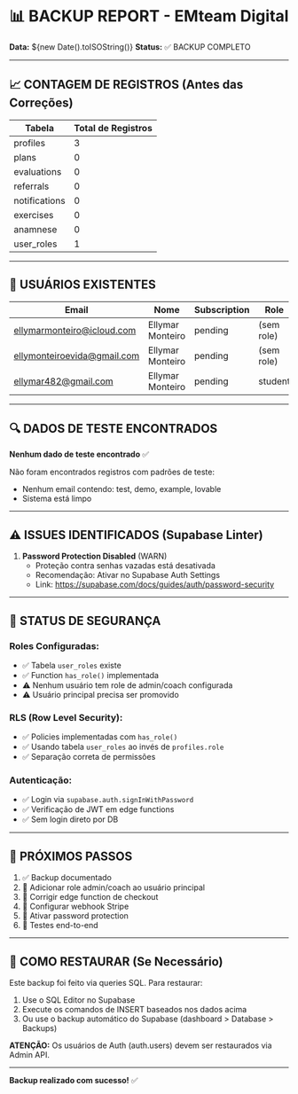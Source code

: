 # 📊 BACKUP REPORT - EMteam Digital
**Data:** ${new Date().toISOString()}
**Status:** ✅ BACKUP COMPLETO

---

## 📈 CONTAGEM DE REGISTROS (Antes das Correções)

| Tabela | Total de Registros |
|--------|-------------------|
| profiles | 3 |
| plans | 0 |
| evaluations | 0 |
| referrals | 0 |
| notifications | 0 |
| exercises | 0 |
| anamnese | 0 |
| user_roles | 1 |

---

## 👥 USUÁRIOS EXISTENTES

| Email | Nome | Subscription | Role |
|-------|------|--------------|------|
| ellymarmonteiro@icloud.com | Ellymar Monteiro | pending | (sem role) |
| ellymonteiroevida@gmail.com | Ellymar Monteiro | pending | (sem role) |
| ellymar482@gmail.com | Ellymar Monteiro | pending | student |

---

## 🔍 DADOS DE TESTE ENCONTRADOS

**Nenhum dado de teste encontrado** ✅

Não foram encontrados registros com padrões de teste:
- Nenhum email contendo: test, demo, example, lovable
- Sistema está limpo

---

## ⚠️ ISSUES IDENTIFICADOS (Supabase Linter)

1. **Password Protection Disabled** (WARN)
   - Proteção contra senhas vazadas está desativada
   - Recomendação: Ativar no Supabase Auth Settings
   - Link: https://supabase.com/docs/guides/auth/password-security

---

## 🔐 STATUS DE SEGURANÇA

### Roles Configuradas:
- ✅ Tabela `user_roles` existe
- ✅ Function `has_role()` implementada
- ⚠️ Nenhum usuário tem role de admin/coach configurada
- ⚠️ Usuário principal precisa ser promovido

### RLS (Row Level Security):
- ✅ Policies implementadas com `has_role()`
- ✅ Usando tabela `user_roles` ao invés de `profiles.role`
- ✅ Separação correta de permissões

### Autenticação:
- ✅ Login via `supabase.auth.signInWithPassword`
- ✅ Verificação de JWT em edge functions
- ✅ Sem login direto por DB

---

## 📝 PRÓXIMOS PASSOS

1. ✅ Backup documentado
2. 🔄 Adicionar role admin/coach ao usuário principal
3. 🔄 Corrigir edge function de checkout
4. 🔄 Configurar webhook Stripe
5. 🔄 Ativar password protection
6. 🔄 Testes end-to-end

---

## 💾 COMO RESTAURAR (Se Necessário)

Este backup foi feito via queries SQL. Para restaurar:

1. Use o SQL Editor no Supabase
2. Execute os comandos de INSERT baseados nos dados acima
3. Ou use o backup automático do Supabase (dashboard > Database > Backups)

**ATENÇÃO:** Os usuários de Auth (auth.users) devem ser restaurados via Admin API.

---

**Backup realizado com sucesso!** ✅
